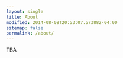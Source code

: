 ```yaml
---
layout: single
title: About
modified: 2014-08-08T20:53:07.573882-04:00
sitemap: false
permalink: /about/
---
```


TBA
